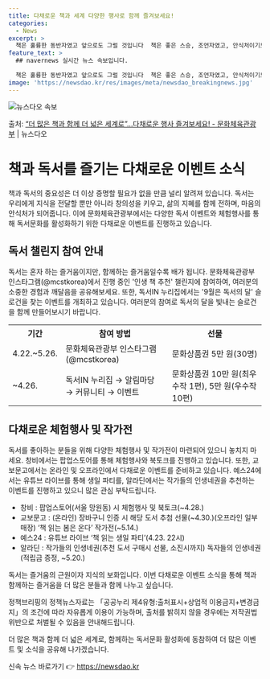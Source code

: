 ```yaml
---
title: 다채로운 책과 세계 다양한 행사로 함께 즐겨보세요!
categories:
  - News
excerpt: >
  책은 훌륭한 동반자였고 앞으로도 그럴 것입니다  책은 좋은 스승, 조언자였고, 안식처이기도 했으며, 소통의 …
feature_text: >
  ## navernews 실시간 뉴스 속보입니다.

  책은 훌륭한 동반자였고 앞으로도 그럴 것입니다  책은 좋은 스승, 조언자였고, 안식처이기도 했으며, 소통의 …
image: 'https://newsdao.kr/res/images/meta/newsdao_breakingnews.jpg'
---
```


![뉴스다오 속보](https://newsdao.kr/res/images/meta/newsdao_breakingnews.jpg)

<p>출처: <a href="https://newsdao.kr/3666" rel="dofollow">“더 많은 책과 함께 더 넓은 세계로”…다채로운 행사 즐겨보세요! - 문화체육관광부</a> | 뉴스다오</p>

<h1>책과 독서를 즐기는 다채로운 이벤트 소식</h1>
<p data-ke-size="size16">책과 독서의 중요성은 더 이상 증명할 필요가 없을 만큼 널리 알려져 있습니다. 독서는 우리에게 지식을 전달할 뿐만 아니라 창의성을 키우고, 삶의 지혜를 함께 전하며, 마음의 안식처가 되어줍니다. 이에 문화체육관광부에서는 다양한 독서 이벤트와 체험행사를 통해 독서문화를 활성화하기 위한 다채로운 이벤트를 진행하고 있습니다.</p>

<h2 data-ke-size="size26">독서 챌린지 참여 안내</h2>
<p data-ke-size="size16">독서는 혼자 하는 즐거움이지만, 함께하는 즐거움일수록 배가 됩니다. 문화체육관광부 인스타그램(@mcstkorea)에서 진행 중인 '인생 책 추천' 챌린지에 참여하여, 여러분의 소중한 경험과 깨달음을 공유해보세요. 또한, 독서IN 누리집에서는 '9월은 독서의 달' 슬로건을 찾는 이벤트를 개최하고 있습니다. 여러분의 참여로 독서의 달을 빛내는 슬로건을 함께 만들어보시기 바랍니다.</p>

<table>
  <tr>
    <th>기간</th>
    <th>참여 방법</th>
    <th>선물</th>
  </tr>
  <tr>
    <td>4.22.~5.26.</td>
    <td>문화체육관광부 인스타그램(@mcstkorea)</td>
    <td>문화상품권 5만 원(30명)</td>
  </tr>
  <tr>
    <td>~4.26.</td>
    <td>독서IN 누리집 → 알림마당 → 커뮤니티 → 이벤트</td>
    <td>문화상품권 10만 원(최우수작 1편), 5만 원(우수작 10편)</td>
  </tr>
</table>

<h2 data-ke-size="size26">다채로운 체험행사 및 작가전</h2>
<p data-ke-size="size16">독서를 좋아하는 분들을 위해 다양한 체험행사 및 작가전이 마련되어 있으니 놓치지 마세요. 창비에서는 팝업스토어를 통해 체험행사와 북토크를 진행하고 있습니다. 또한, 교보문고에서는 온라인 및 오프라인에서 다채로운 이벤트를 준비하고 있습니다. 예스24에서는 유튜브 라이브를 통해 생일 파티를, 알라딘에서는 작가들의 인생네권을 추천하는 이벤트를 진행하고 있으니 많은 관심 부탁드립니다.</p>

<ul>
  <li>창비 : 팝업스토어(서울 망원동) 시 체험행사 및 북토크(~4.28.)</li>
  <li>교보문고 : (온라인) 장바구니 인증 시 해당 도서 추첨 선물(~4.30.)(오프라인 일부 매장) ‘책 읽는 봄은 온다’ 작가전(~5.14.)</li>
  <li>예스24 : 유튜브 라이브 ‘책 읽는 생일 파티’(4.23. 22시)</li>
  <li>알라딘 : 작가들의 인생네권(추천 도서 구매시 선물, 소진시까지) 독자들의 인생네권(적립금 증정, ~5.20.)</li>
</ul>

<p data-ke-size="size16">독서는 즐거움의 근원이자 지식의 보화입니다. 이번 다채로운 이벤트 소식을 통해 책과 함께하는 즐거움을 더 많은 분들과 함께 나누고 싶습니다.</p>
<p data-ke-size="size16">정책브리핑의 정책뉴스자료는 「공공누리 제4유형:출처표시+상업적 이용금지+변경금지」의 조건에 따라 자유롭게 이용이 가능하며, 출처를 밝히지 않을 경우에는 저작권법 위반으로 처벌될 수 있음을 안내해드립니다.</p>
<p data-ke-size="size16">더 많은 책과 함께 더 넓은 세계로, 함께하는 독서문화 활성화에 동참하여 더 많은 이벤트 및 소식을 공유해 나가겠습니다.</p> 

신속 뉴스 바로가기 👉 <a href="https://newsdao.kr" rel="dofollow">https://newsdao.kr</a>


